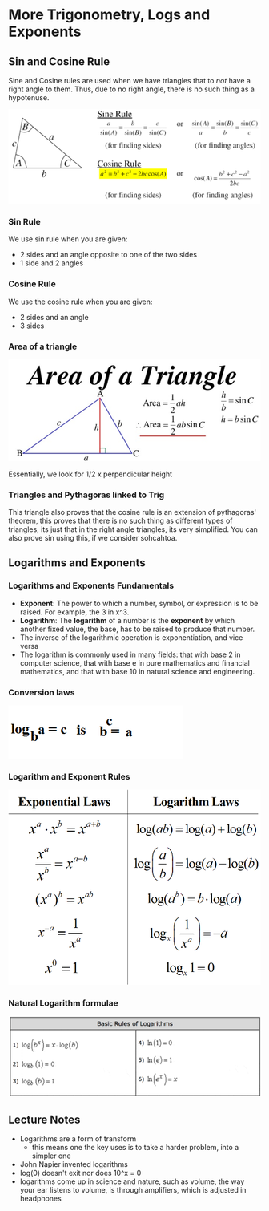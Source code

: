 # More Trigonometry, Logs and Exponents

## Sin and Cosine Rule

Sine and Cosine rules are used when we have triangles that to _not_ have a right angle to them. Thus, due to no right angle, there is no such thing as a hypotenuse.

![](<../../../../../.gitbook/assets/image (5).png>)

### Sin Rule

We use sin rule when you are given:

* 2 sides and an angle opposite to one of the two sides
* 1 side and 2 angles

### Cosine Rule

We use the cosine rule when you are given:

* 2 sides and an angle
* 3 sides

### Area of a triangle

![](<../../../../../.gitbook/assets/image (6).png>)

Essentially, we look for 1/2 x perpendicular height

### Triangles and Pythagoras linked to Trig

This triangle also proves that the cosine rule is an extension of pythagoras' theorem, this proves that there is no such thing as different types of triangles, its just that in the right angle triangles, its very simplified. You can also prove sin using this, if we consider sohcahtoa.

## Logarithms and Exponents

### Logarithms and Exponents Fundamentals

* **Exponent**: The power to which a number, symbol, or expression is to be raised. For example, the 3 in x^3.&#x20;
* **Logarithm**: The **logarithm** of a number is the **exponent** by which another fixed value, the base, has to be raised to produce that number.
* The inverse of the logarithmic operation is exponentiation, and vice versa
* The logarithm is commonly used in many fields: that with base 2 in computer science, that with base e in pure mathematics and financial mathematics, and that with base 10 in natural science and engineering.

### Conversion laws

![](<../../../../../.gitbook/assets/image (3).png>)

### Logarithm and Exponent Rules

![](<../../../../../.gitbook/assets/image (8).png>)

### Natural Logarithm formulae

![](<../../../../../.gitbook/assets/image (4).png>)

## Lecture Notes

* Logarithms are a form of transform
  * this means one the key uses is to take a harder problem, into a simpler one
* John Napier invented logarithms
* log(0) doesn't exit nor does 10^x = 0
* logarithms come up in science and nature, such as volume, the way your ear listens to volume, is through amplifiers, which is adjusted in headphones

